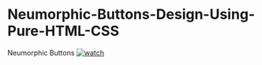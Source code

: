 # Neumorphic-Buttons-Design-Using-Pure-HTML-CSS
Neumorphic Buttons 
[![watch](https://i.postimg.cc/7Y7mvG1M/ff.png)](https://youtu.be/yRoGkItEIVs)
